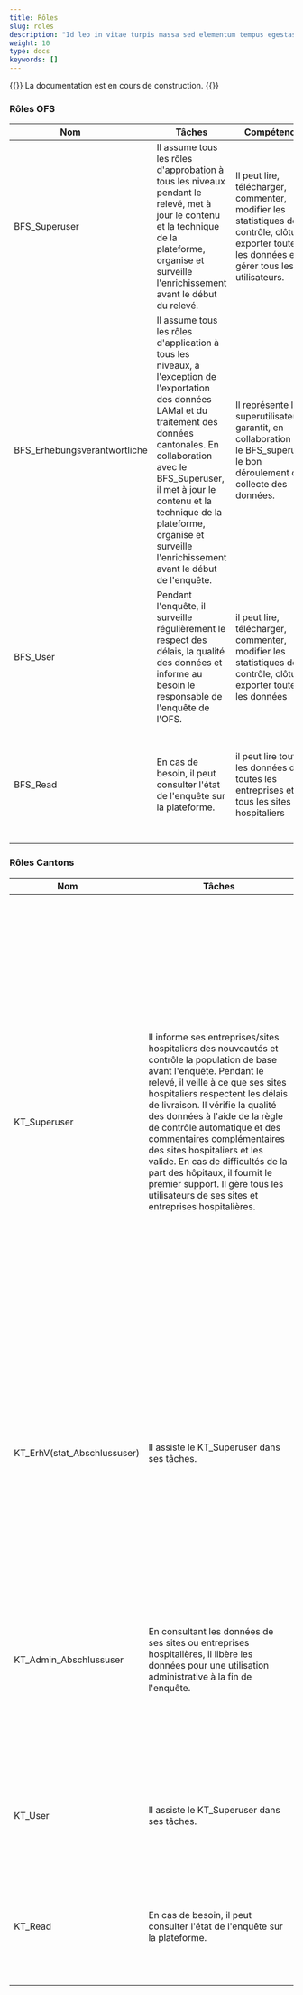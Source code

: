 ```yaml
---
title: Rôles
slug: roles
description: "Id leo in vitae turpis massa sed elementum tempus egestas."
weight: 10
type: docs
keywords: []
---
```


{{<alert color="info">}}
La documentation est en cours de construction.
{{</alert>}}

### Rôles OFS

|  <div style="width:200px"> Nom </div>  | Tâches | <div style="width:140px"> Compétences </div> | <div style="width:140px"> Responsabilités </div> |
|---|---|---|---|
| BFS_Superuser | Il assume tous les rôles d'approbation à tous les niveaux pendant le relevé, met à jour le contenu et la technique de la plateforme, organise et surveille l'enrichissement avant le début du relevé. | Il peut lire, télécharger, commenter, modifier les statistiques de contrôle, clôturer, exporter toutes les données et gérer tous les utilisateurs. | S'assurer du bon fonctionnement de la plateforme avant, pendant et après l'enquête et intervenir à tous les niveaux si nécessaire. |
| BFS_Erhebungsverantwortliche | Il assume tous les rôles d'application à tous les niveaux, à l'exception de l'exportation des données LAMal et du traitement des données cantonales. En collaboration avec le BFS_Superuser, il met à jour le contenu et la technique de la plateforme, organise et surveille l'enrichissement avant le début de l'enquête. | Il représente le superutilisateur et garantit, en collaboration avec le BFS_superuser, le bon déroulement de la collecte des données. | Il représente le superutilisateur et garantit, en collaboration avec le BFS_superuser, le bon déroulement de la collecte des données. |
| BFS_User | Pendant l'enquête, il surveille régulièrement le respect des délais, la qualité des données et informe au besoin le responsable de l'enquête de l'OFS. | il peut lire, télécharger, commenter, modifier les statistiques de contrôle, clôturer, exporter toutes les données | Il assiste le responsable de l'enquête de l'OFS dans la surveillance du bon déroulement de l'enquête. |
| BFS_Read | En cas de besoin, il peut consulter l'état de l'enquête sur la plateforme. | il peut lire toutes les données de toutes les entreprises et de tous les sites hospitaliers | Il est tenu au secret professionnel et ne doit pas divulguer à des personnes non autorisées les informations qu'il a lues sur la plate-forme. |

### Rôles Cantons

|  <div style="width:190px"> Nom </div>  | <div style="width:250px"> Tâches </div> | <div style="width:110px"> Compétences </div> | <div style="width:140px"> Responsabilités </div> |
|---|---|---|---|
| KT_Superuser | Il informe ses entreprises/sites hospitaliers des nouveautés et contrôle la population de base avant l'enquête. Pendant le relevé, il veille à ce que ses sites hospitaliers respectent les délais de livraison. Il vérifie la qualité des données à l'aide de la règle de contrôle automatique et des commentaires complémentaires des sites hospitaliers et les valide. En cas de difficultés de la part des hôpitaux, il fournit le premier support. Il gère tous les utilisateurs de ses sites et entreprises hospitalières. | Il peut lire, télécharger, commenter, modifier les statistiques de contrôle, exporter à des fins de plausibilité, clôturer toutes les données de ses entreprises et sites hospitaliers et gérer les utilisateurs de tous les rôles hospitaliers de ses sites et entreprises hospitaliers. | Il veille à ce que l'enquête soit réalisée dans les entreprises hospitalières situées sur sa juridiction et les informe des nouveautés à venir. En cas de questions, les cantons sont les premiers interlocuteurs. Ils effectuent des contrôles d'entrée ainsi que des demandes de précisions et se chargent des rappels. Jusqu'à la fin juin de l'année du relevé, le canton veille à ce que les informations demandées soient correctes et complètes. Le canton vérifie la plausibilité des justifications fournies par l'entreprise hospitalière en cas d'annonce d'erreur sur le protocole de contrôle et les accepte.|
| KT_ErhV(stat_Abschlussuser) | Il assiste le KT_Superuser dans ses tâches. | il peut lire toutes les données de ses entreprises et sites hospitaliers, les télécharger, les commenter, modifier les statistiques de contrôle, les exporter à des fins de plausibilité, les clôturer. | Pour l'année de relevé concernée, l'office cantonal de recensement libère fin juillet les données des entreprises hospitalières situées sur son territoire en vue de leur utilisation selon la LSF. |
| KT_Admin_Abschlussuser | En consultant les données de ses sites ou entreprises hospitalières, il libère les données pour une utilisation administrative à la fin de l'enquête. | Il peut lire toutes les données de ses entreprises et sites hospitaliers, les télécharger, les commenter, modifier les statistiques de contrôle, les exporter à des fins de plausibilité, les clôturer. | Pour l'année de relevé concernée, l'office cantonal de la santé publique libère fin juillet les données des entreprises hospitalières situées sur son territoire en vue de leur utilisation selon la LAMal. |
| KT_User | Il assiste le KT_Superuser dans ses tâches. | il peut lire, télécharger, commenter toutes les données de ses entreprises et sites hospitaliers | Il assiste le KT_Superuser dans ses tâches. |
| KT_Read | En cas de besoin, il peut consulter l'état de l'enquête sur la plateforme. | Il peut lire toutes les données de toutes les entreprises hospitalières de son canton. | Il est tenu au secret professionnel et ne doit pas divulguer à des personnes non autorisées les informations qu'il a lues sur la plateforme. |